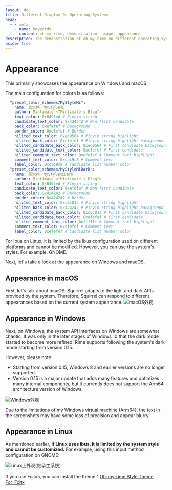 ```yaml
---
layout: doc
title: Different Display On Operating Systems
head:
  - - meta
    - name: keywords
      content: oh-my-rime, demonstration, usage, appearance
description: The demonstration of oh-my-rime on different operating system platforms. It is adapted to dark and light modes, but there may be variations depending on the different operating systems and frameworks used for rime implementation.
aside: true
---
```

# Appearance
This primarily showcases the appearance on Windows and macOS.

<div class="wwads-cn wwads-horizontal" data-id="266" ></div>

The main configuration for colors is as follows:
```yaml
  "preset_color_schemes/MyStyleMi":
    name: 蓝水鸭／MyStyleMi
    author: Mintimate <"Mintimate's Blog">
    text_color: 0x6495ed # Pinyin string
    candidate_text_color: 0x424242 # Non-first candidate
    back_color: 0xefefef # Background
    border_color: 0xefefef # Border
    hilited_text_color: 0xed9564 # Pinyin string highlight
    hilited_back_color: 0xefefef # Pinyin string highlight background
    hilited_candidate_back_color: 0xed9564 # First candidate background
    hilited_candidate_text_color: 0xefefef # First candidate
    hilited_comment_text_color: 0xefefef # Comment text highlight
    comment_text_color: 0xcac9c8 # Comment text
    label_color: 0xcac9c8 # Candidate list number color
  "preset_color_schemes/MyStyleMiDark":
    name: 黑水鸭／MyStyleMiDark
    author: Mintimate <"Mintimate's Blog">
    text_color: 0x6495ed # Pinyin string
    candidate_text_color: 0xefefef # Non-first candidate
    back_color: 0x424242 # Background
    border_color: 0x424242 # Border
    hilited_text_color: 0xc6c01a # Pinyin string highlight
    hilited_back_color: 0x424242 # Pinyin string highlight background
    hilited_candidate_back_color: 0xc6c01a # First candidate background
    hilited_candidate_text_color: 0xefefef # First candidate
    hilited_comment_text_color: 0xffffff # Comment text highlight
    comment_text_color: 0xefefef # Comment text
    label_color: 0xefefef # Candidate list number color
```

For ibus on Linux, it is limited by the ibus configuration used on different platforms and cannot be modified. However, you can use the system's styles. For example, GNOME.

Next, let's take a look at the appearance on Windows and macOS.

## Appearance in macOS
First, let's talk about macOS. Squirrel adapts to the light and dark APIs provided by the system. Therefore, Squirrel can respond to different appearances based on the current system appearance.
![macOS外观](/image/demo/macOS_Mint.webp)

## Appearance in Windows
Next, on Windows; the system API interfaces on Windows are somewhat chaotic. It was only in the later stages of Windows 10 that the dark mode started to become more refined. Rime supports following the system's dark mode starting from version 0.15.

However, please note:
- Starting from version 0.15, Windows 8 and earlier versions are no longer supported.
- Version 0.15 is a major update that adds many features and optimizes many internal components, but it currently does not support the Arm64 architecture version of Windows.

![Windows外观](/image/demo/Windows_Mint.webp)

Due to the limitations of my Windows virtual machine (Arm64), the text in the screenshots may have some loss of precision and appear blurry.

## Appearance in Linux
As mentioned earlier, **if Linux uses ibus, it is limited by the system style and cannot be customized.** For example, using this input method configuration on GNOME:

![Linux上外观(继承主系统)](/image/demo/Linux_Mint.webp)

If you use Fcitx5, you can install the theme：[Oh-my-rime Style Theme For_Fcitx](/resources/ohMyRimeThemeForFcitx5.zip)


